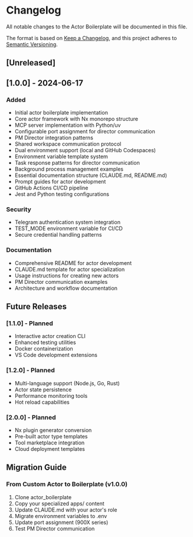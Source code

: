 # Changelog

All notable changes to the Actor Boilerplate will be documented in this file.

The format is based on [Keep a Changelog](https://keepachangelog.com/en/1.0.0/),
and this project adheres to [Semantic Versioning](https://semver.org/spec/v2.0.0.html).

## [Unreleased]

## [1.0.0] - 2024-06-17

### Added
- Initial actor boilerplate implementation
- Core actor framework with Nx monorepo structure
- MCP server implementation with Python/uv
- Configurable port assignment for director communication
- PM Director integration patterns
- Shared workspace communication protocol
- Dual environment support (local and GitHub Codespaces)
- Environment variable template system
- Task response patterns for director communication
- Background process management examples
- Essential documentation structure (CLAUDE.md, README.md)
- Prompt guides for actor development
- GitHub Actions CI/CD pipeline
- Jest and Python testing configurations

### Security
- Telegram authentication system integration
- TEST_MODE environment variable for CI/CD
- Secure credential handling patterns

### Documentation
- Comprehensive README for actor development
- CLAUDE.md template for actor specialization
- Usage instructions for creating new actors
- PM Director communication examples
- Architecture and workflow documentation

## Future Releases

### [1.1.0] - Planned
- Interactive actor creation CLI
- Enhanced testing utilities
- Docker containerization
- VS Code development extensions

### [1.2.0] - Planned
- Multi-language support (Node.js, Go, Rust)
- Actor state persistence
- Performance monitoring tools
- Hot reload capabilities

### [2.0.0] - Planned
- Nx plugin generator conversion
- Pre-built actor type templates
- Tool marketplace integration
- Cloud deployment templates

## Migration Guide

### From Custom Actor to Boilerplate (v1.0.0)
1. Clone actor_boilerplate
2. Copy your specialized apps/ content
3. Update CLAUDE.md with your actor's role
4. Migrate environment variables to .env
5. Update port assignment (900X series)
6. Test PM Director communication